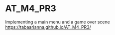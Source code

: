 # AT_M4_PR3
Implementing a main menu and a game over scene 
https://tabaarianna.github.io/AT_M4_PR3/

